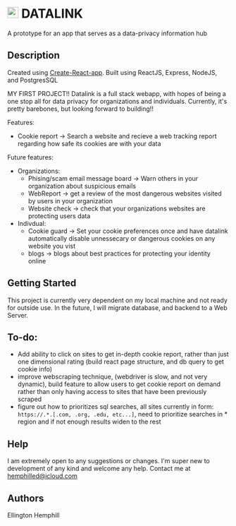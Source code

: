 # <img src="Frontend\src\databaseIconWhite.png" width="25" height="25"> DATALINK

A prototype for an app that serves as a data-privacy information hub 

## Description

Created using [Create-React-app](https://create-react-app.dev/). Built using ReactJS, Express, NodeJS, and PostgresSQL

MY FIRST PROJECT!! Datalink is a full stack webapp, with hopes of being a one stop all for data privacy for organizations and individuals. Currently, it's pretty barebones, but looking forward to building!!

Features:
 - Cookie report -> Search a website and recieve a web tracking report regarding how safe its cookies are with your data

Future features:
 - Organizations:
     - Phising/scam email message board -> Warn others in your organization about suspicious emails
     - WebReport -> get a review of the most dangerous websites visited by users in your organization
     - Website check -> check that your organizations websites are protecting users data
 - Indivdual:
    - Cookie guard -> Set your cookie preferences once and have datalink automatically disable unnessecary or dangerous cookies on any website you vist
    - blogs -> blogs about best practices for protecting your identity online

## Getting Started

This project is currently very dependent on my local machine and not ready for outside use. In the future, I will migrate database, and backend to a Web Server.

## To-do:
 - Add ability to click on sites to get in-depth cookie report, rather than just one dimensional rating (build react page structure, and db query to get cookie info)
 - improve webscraping technique, (webdriver is slow, and not very dynamic), build feature to allow users to get cookie report on demand rather than only having access to sites that have been previously scraped
 - figure out how to prioritizes sql searches, all sites currently in form: `https://.*.[.com, .org, .edu, etc...]`, 
 need to prioritize searches in * region and if not enough results widen to the rest


## Help

I am extremely open to any suggestions or changes. I'm super new to development of any kind and welcome any help. Contact me at hemphilled@icloud.com

## Authors


 Ellington Hemphill  

